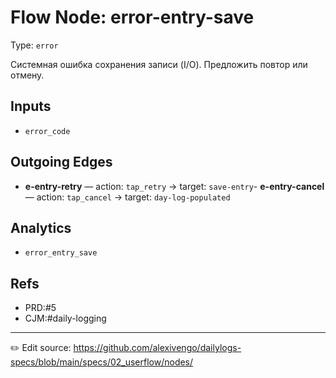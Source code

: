 # Flow Node: error-entry-save

Type: `error`

Системная ошибка сохранения записи (I/O). Предложить повтор или отмену.

## Inputs
- `error_code`


## Outgoing Edges
- **e-entry-retry** — action: `tap_retry` → target: `save-entry`- **e-entry-cancel** — action: `tap_cancel` → target: `day-log-populated`

## Analytics
- `error_entry_save`

## Refs
- PRD:#5
- CJM:#daily-logging

---
✏️ Edit source: https://github.com/alexivengo/dailylogs-specs/blob/main/specs/02_userflow/nodes/